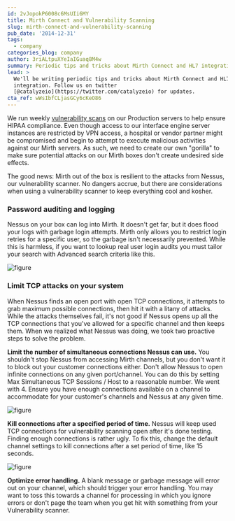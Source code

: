 ```yaml
---
id: 2vJopokP6008c6MsUIi6MY
title: Mirth Connect and Vulnerability Scanning
slug: mirth-connect-and-vulnerability-scanning
pub_date: '2014-12-31'
tags:
  - company
categories_blog: company
author: 3riALtpuXYeIaIGuaq8M4w
summary: Periodic tips and tricks about Mirth Connect and HL7 integration.
lead: >
  We'll be writing periodic tips and tricks about Mirth Connect and HL7
  integration. Follow us on twitter
  [@catalyzeio](https://twitter.com/catalyzeio) for updates.
cta_ref: wWsIbfCLjasGCy6cKeO86
---
```

We run weekly [vulnerability scans](https://policy.catalyze.io/#vulnerability-scanning-policy) on our Production servers to help ensure HIPAA compliance. Even though access to our interface engine server instances are restricted by VPN access, a hospital or vendor partner might be compromised and begin to attempt to execute malicious activities against our Mirth servers. As such, we need to create our own "gorilla" to make sure potential attacks on our Mirth boxes don't create undesired side effects.

The good news: Mirth out of the box is resilient to the attacks from Nessus, our vulnerability scanner. No dangers accrue, but there are considerations when using a vulnerability scanner to keep everything cool and kosher.

### Password auditing and logging

Nessus on your box can log into Mirth. It doesn't get far, but it does flood your logs with garbage login attempts. Mirth only allows you to restrict login retries for a specific user, so the garbage isn't necessarily prevented. While this is harmless, if you want to lookup real user login audits you must tailor your search with Advanced search criteria like this.

![figure](/assets/general/blog/password-auditing.png)

### Limit TCP attacks on your system

When Nessus finds an open port with open TCP connections, it attempts to grab maximum possible connections, then hit it with a litany of attacks. While the attacks themselves fail, it's not good if Nessus opens up all the TCP connections that you've allowed for a specific channel and then keeps them. When we realized what Nessus was doing, we took two proactive steps to solve the problem.

**Limit the number of simultaneous connections Nessus can use.** You shouldn't stop Nessus from accessing Mirth channels, but you don't want it to block out your customer connections either. Don't allow Nessus to open infinite connections on any given port/channel. You can do this by setting Max Simultaneous TCP Sessions / Host to a reasonable number. We went with 4. Ensure you have enough connections available on a channel to accommodate for your customer's channels and Nessus at any given time.

![figure](/assets/general/blog/limit-tcp.png)

**Kill connections after a specified period of time.** Nessus will keep used TCP connections for vulnerability scanning open after it's done testing. Finding enough connections is rather ugly. To fix this, change the default channel settings to kill connections after a set period of time, like 15 seconds.

![figure](/assets/general/blog/timeout.png)

**Optimize error handling.** A blank message or garbage message will error out on your channel, which should trigger your error handling. You may want to toss this towards a channel for processing in which you ignore errors or don't page the team when you get hit with something from your Vulnerability scanner.


  
